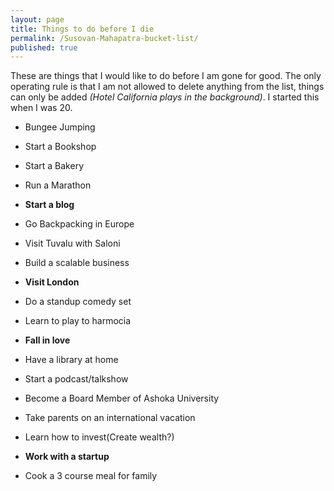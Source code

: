 ```yaml
---
layout: page
title: Things to do before I die
permalink: /Susovan-Mahapatra-bucket-list/
published: true
---
```

These are things that I would like to do before I am gone for good. The only operating rule is that I am not allowed to delete anything from the list, things can only be added _(Hotel California plays in the background)_. I started this when I was 20. 

- Bungee Jumping

- Start a Bookshop 

- Start a Bakery

- Run a Marathon

- **Start a blog**

- Go Backpacking in Europe 

- Visit Tuvalu with Saloni

- Build a scalable business

- **Visit London**

- Do a standup comedy set

- Learn to play to harmocia 

- **Fall in love**

- Have a library at home

- Start a podcast/talkshow

- Become a Board Member of Ashoka University

- Take parents on an international vacation 

- Learn how to invest(Create wealth?)

- **Work with a startup**

- Cook a 3 course meal for family

